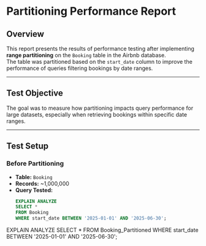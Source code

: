 # Partitioning Performance Report

## Overview
This report presents the results of performance testing after implementing **range partitioning** on the `Booking` table in the Airbnb database.  
The table was partitioned based on the `start_date` column to improve the performance of queries filtering bookings by date ranges.

---

## Test Objective
The goal was to measure how partitioning impacts query performance for large datasets, especially when retrieving bookings within specific date ranges.

---

## Test Setup
### Before Partitioning
- **Table:** `Booking`
- **Records:** ~1,000,000
- **Query Tested:**
  ```sql
  EXPLAIN ANALYZE
  SELECT *
  FROM Booking
  WHERE start_date BETWEEN '2025-01-01' AND '2025-06-30';

EXPLAIN ANALYZE
SELECT *
FROM Booking_Partitioned
WHERE start_date BETWEEN '2025-01-01' AND '2025-06-30';
